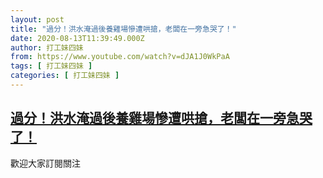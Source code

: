 ```yaml
---
layout: post
title: "過分！洪水淹過後養雞場慘遭哄搶，老闆在一旁急哭了！"
date: 2020-08-13T11:39:49.000Z
author: 打工妹四妹
from: https://www.youtube.com/watch?v=dJA1J0WkPaA
tags: [ 打工妹四妹 ]
categories: [ 打工妹四妹 ]
---
```

<!--1597318789000-->
[過分！洪水淹過後養雞場慘遭哄搶，老闆在一旁急哭了！](https://www.youtube.com/watch?v=dJA1J0WkPaA)
------

<div>
歡迎大家訂閱關注
</div>
